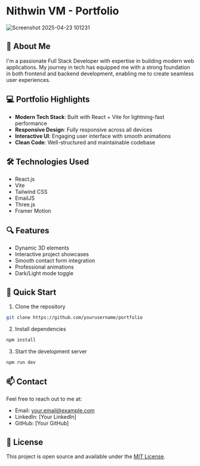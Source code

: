 # Nithwin VM - Portfolio

![Screenshot 2025-04-23 101231](https://github.com/user-attachments/assets/7b88d9f1-4940-466b-bb35-d169a5b972c5)


## 🚀 About Me
I'm a passionate Full Stack Developer with expertise in building modern web applications. My journey in tech has equipped me with a strong foundation in both frontend and backend development, enabling me to create seamless user experiences.

## 💻 Portfolio Highlights

- **Modern Tech Stack**: Built with React + Vite for lightning-fast performance
- **Responsive Design**: Fully responsive across all devices
- **Interactive UI**: Engaging user interface with smooth animations
- **Clean Code**: Well-structured and maintainable codebase

## 🛠️ Technologies Used

- React.js
- Vite
- Tailwind CSS
- EmailJS
- Three.js
- Framer Motion

## 🔍 Features

- Dynamic 3D elements
- Interactive project showcases
- Smooth contact form integration
- Professional animations
- Dark/Light mode toggle

## 🚀 Quick Start

1. Clone the repository
```bash
git clone https://github.com/yourusername/portfolio
```

2. Install dependencies
```bash
npm install
```

3. Start the development server
```bash
npm run dev
```

## 📫 Contact

Feel free to reach out to me at:
- Email: your.email@example.com
- LinkedIn: [Your LinkedIn]
- GitHub: [Your GitHub]

## 📝 License

This project is open source and available under the [MIT License](LICENSE).
